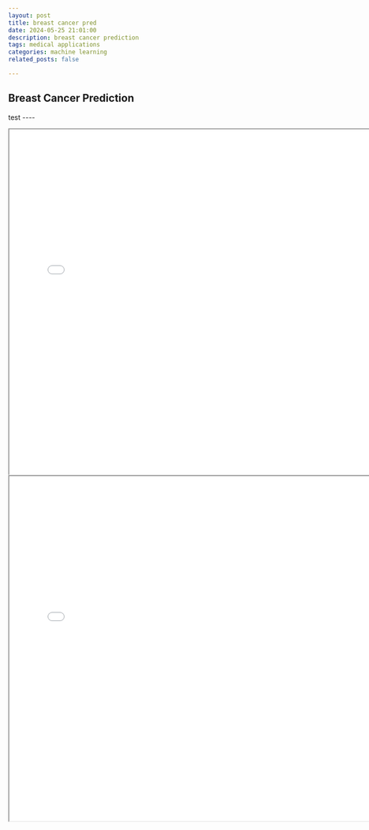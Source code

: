 ```yaml
---
layout: post
title: breast cancer pred
date: 2024-05-25 21:01:00
description: breast cancer prediction
tags: medical applications
categories: machine learning
related_posts: false

---
```


## Breast Cancer Prediction  

test ---- 

<iframe src="{{ site.baseurl }}/assets/html/data_eda.html" width="150%" height="700px"></iframe>

<iframe src="{{ site.baseurl }}/assets/html/breast_cancer_prediction.html" width="150%" height="700px"></iframe>
